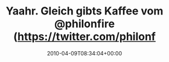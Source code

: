 ---
retweeted: false
source: <a href="http://twitter.com" rel="nofollow">Twitter Web Client</a>
entities:
  hashtags: []
  symbols: []
  user_mentions:
  - name: Philip
    screen_name: PhilOnFire
    indices:
    - '31'
    - '42'
    id_str: '739681261'
    id: '739681261'
  urls: []
display_text_range:
- '0'
- '43'
favorite_count: '0'
id_str: '11870798086'
truncated: false
retweet_count: '0'
id: '11870798086'
created_at: Fri Apr 09 08:34:04 +0000 2010
favorited: false
full_text: Yaahr. Gleich gibts Kaffee vom [@philonfire](https://twitter.com/philonfire)!
lang: de
tags:
- pesos/twitter
date: '2010-04-09T08:34:04+00:00'
src: https://twitter.com/bascht/status/11870798086
original_url: https://twitter.com/bascht/status/11870798086
type: twitter_tweet
text: Yaahr. Gleich gibts Kaffee vom [@philonfire](https://twitter.com/philonfire)!
title: Yaahr. Gleich gibts Kaffee vom @philonfire (https://twitter.com/philonf

---